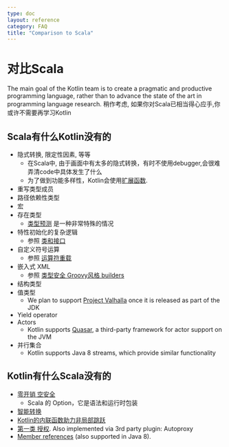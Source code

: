 ```yaml
---
type: doc
layout: reference
category: FAQ
title: "Comparison to Scala"
---
```


# 对比Scala

The main goal of the Kotlin team is to create a pragmatic and productive programming language, rather than to advance the state of the art in programming language research.
稍作考虑, 如果你对Scala已相当得心应手,你或许不需要再学习Kotlin

## Scala有什么Kotlin没有的

* 隐式转换, 限定性因素, 等等
    * 在Scala中, 由于画面中有太多的隐式转换，有时不使用debugger,会很难弄清code中具体发生了什么
    * 为了做到功能多样性，Kotlin会使用[扩展函数](extensions.html).
* 重写类型成员
* 路径依赖性类型
* 宏
* 存在类型
    * [类型预测](generics.html#type-projections) 是一种非常特殊的情况
* 特性初始化的复杂逻辑
    * 参照 [类和接口](classes.html)
* 自定义符号运算
    * 参照 [运算符重载](operator-overloading.html)
* 嵌入式 XML
    * 参照 [类型安全 Groovy风格 builders](type-safe-builders.html)
* 结构类型
* 值类型
    * We plan to support [Project Valhalla](http://openjdk.java.net/projects/valhalla/) once it is released as part of the JDK
* Yield operator
* Actors
    * Kotlin supports [Quasar](http://www.paralleluniverse.co/quasar/), a third-party framework for actor support on the JVM
* 并行集合
    * Kotlin supports Java 8 streams, which provide similar functionality

## Kotlin有什么Scala没有的

* [零开销 空安全](null-safety.html)
    * Scala 的 Option，它是语法和运行时包装
* [智能转换](typecasts.html)
* [Kotlin的内联函数助力非局部跳跃](inline-functions.html#inline-functions)
* [第一类 授权](delegation.html). Also implemented via 3rd party plugin: Autoproxy
* [Member references](reflection.html#function-references) (also supported in Java 8).
